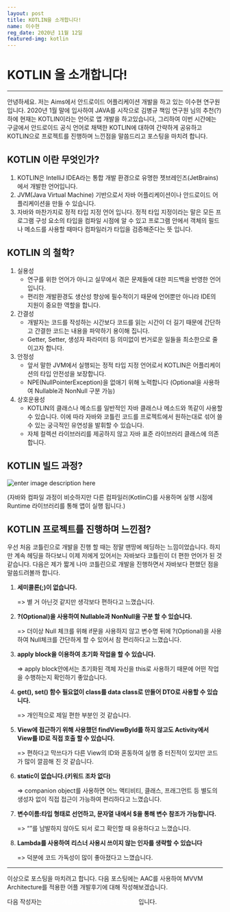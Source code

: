 ```yaml
---
layout: post
title: KOTLIN을 소개합니다!
name: 이수현
reg_date: 2020년 11월 12일
featured-img: kotlin
---
```


# **KOTLIN** **을**  **소개합니다**!

***

안녕하세요. 저는 Aims에서 안드로이드 어플리케이션 개발을 하고 있는 이수현 연구원 입니다.
2020년 1월 말에 입사하여 JAVA를 시작으로  김병규 책임 연구원 님의 추천(?)하에 현재는 KOTLIN이라는 언어로 앱 개발을 하고있습니다,
그리하여  이번  시간에는  구글에서  안드로이드  공식  언어로  채택한 KOTLIN에  대하여  간략하게  공유하고 KOTLIN으로  프로젝트를  진행하며  느낀점을  말씀드리고  포스팅을  마치려  합니다.

## **KOTLIN 이란 무엇인가?**

 1. KOTLIN은 IntelliJ IDEA라는 통합 개발 환경으로 유명한 젯브레인즈(JetBrains)에서 개발한 언어입니다.
 2. JVM(Java Virtual Machine) 기반으로서 자바 어플리케이션이나 안드로이드 어플리케이션을 만들 수 있습니다.
 3. 자바와 마찬가지로 정적 타입 지정 언어 입니다. 정적 타입 지정이라는 말은 모든 프로그램 구성 요소의 타입을 컴파일 시점에 알 수 있고 프로그램 안에서 객체의 필드나 메소드를 사용할 때마다 컴파일러가 타입을 검증해준다는 뜻 입니다.

## **KOTLIN 의 철학?**

 1. 실용성
	- 연구를 위한 언어가 아니고 실무에서 겪은 문제들에 대한 피드백을 반영한 언어입니다.
	- 편리한 개발환경도 생산성 향상에 필수적이기 때문에 언어뿐만 아니라 IDE의 지원이 중요한 역할을 합니다.
 2. 간결성
	- 개발자는  코드를  작성하는  시간보다  코드를  읽는  시간이  더  길기  때문에  간단하고  간결한  코드는  내용을  파악하기  용이해  집니다.
	- Getter, Setter, 생성자  파라미터  등  의미없이  번거로운  일들을  최소한으로  줄이고자  합니다.
 3. 안정성
	- 앞서  말한 JVM에서  실행되는  정적  타입  지정  언어로서 KOTLIN은  어플리케이션의  타입  안전성을  보장합니다.
	- NPE(NullPointerException)을 없애기 위해 노력합니다 (Optional을 사용하여 Nullable과 NonNull 구분 가능)
 4. 상호운용성
	- KOTLIN의  클래스나  메소드를  일반적인  자바  클래스나  메소드와  똑같이  사용할  수  있습니다. 이에  따라  자바와  코틀린  코드를  프로젝트에서  원하는대로  섞어  쓸  수  있는  궁극적인  유연성을  발휘할  수  있습니다.
	- 자체  컬렉션  라이브러리를  제공하지  않고  자바  표준  라이브러리  클래스에  의존합니다.
	
## **KOTLIN 빌드 과정?**

![enter image description here](https://blog.kakaocdn.net/dn/F5ORJ/btqzOMV3UFJ/kb2kyfMgXbWHpXcW7mo2qK/img.png)


(자바와  컴파일  과정이  비슷하지만  다른  컴파일러(KotlinC)를  사용하며  실행  시점에 Runtime 라이브러리를  통해  앱이  실행  됩니다.)

## **KOTLIN 프로젝트를 진행하며 느낀점?**

우선  처음  코틀린으로  개발을  진행  할  때는  정말  맨땅에  헤딩하는  느낌이었습니다. 하지만  계속  헤딩을  하다보니  이제  저에게  있어서는  자바보다  코틀린이  더  편한  언어가  된  것  같습니다. 다음은  제가  짧게  나마  코틀린으로  개발을  진행하면서  자바보다  편했던  점을  말씀드려볼까  합니다. 

1. **세미콜론(;)이 없습니다.**


	=> 별  거  아닌것  같지만  생각보다  편하다고  느꼈습니다.
	
2. **?(Optional)을 사용하여 Nullable과 NonNull을 구분 할 수 있습니다.**


	=> 더이상 Null 체크를  위해 if문을  사용하지  않고  변수명  뒤에 ?(Optional)을  사용하여 Null체크를  간단하게  할  수  있어서  참  편리하다고  느꼈습니다.
	
3. **apply block을 이용하여 초기화 작업을 할 수 있습니다.**


	=> apply block안에서는  초기화된  객체  자신을 this로  사용하기  때문에  어떤  작업을  수행하는지  확인하기  좋았습니다.

4. **get(), set() 함수 필요없이 class를 data class로 만들어 DTO로 사용할 수 있습니다.**


	=> 개인적으로 제일 편한 부분인 것 같습니다.

5. **View에 접근하기 위해 사용했던 findViewById를 하지 않고도 Activity에서 View를 ID로 직접 호출 할 수 있습니다.**


	=> 편하다고 막쓰다가 다른 View의 ID와 혼동하여 실행 중 터진적이 있지만 코드가 많이 깔끔해 진 것 같습니다.
	
6. **static이 없습니다.(키워드 조차 없다)**


	=> companion object를 사용하면 어느 액티비티, 클래스, 프래그먼트 등 별도의 생성자 없이 직접 접근이 가능하여 편리하다고 느꼈습니다.

7. **변수이름:타입 형태로 선언하고, 문자열 내에서 $을 통해 변수 참조가 가능합니다.**


	=> “”를 남발하지 않아도 되서 로그 확인할 때 유용하다고 느꼈습니다.

8. **Lambda를 사용하여 리스너 사용시 쓰이지 않는 인자를 생략할 수 있습니다**


	=> 덕분에  코드  가독성이  많이  좋아졌다고  느꼈습니다.

---

이상으로 포스팅을 마치려고 합니다. 다음 포스팅에는 AAC를 사용하여 MVVM Architecture를 적용한 어플 개발후기에 대해 작성해보겠습니다.

다음 작성자는 <font color='#FFFFFF'>백엔드 개발자이신 조창후 선임 연구원</font>입니다.

